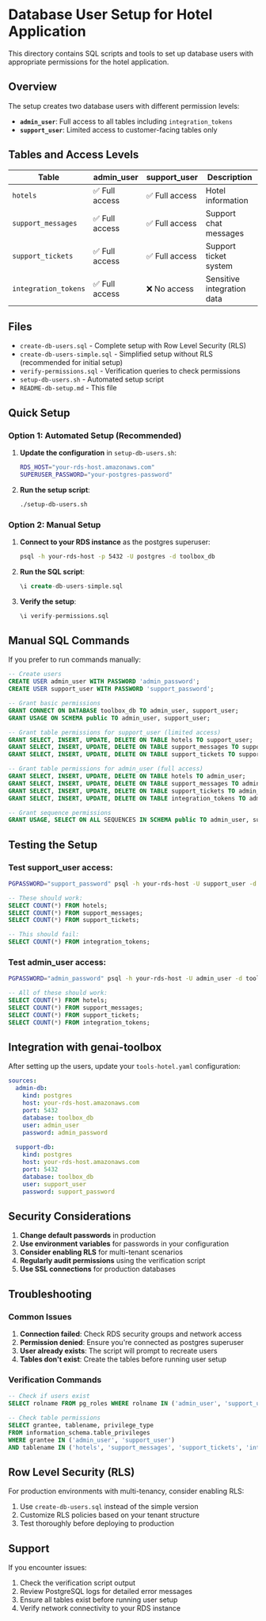 # Database User Setup for Hotel Application

This directory contains SQL scripts and tools to set up database users with appropriate permissions for the hotel application.

## Overview

The setup creates two database users with different permission levels:

- **`admin_user`**: Full access to all tables including `integration_tokens`
- **`support_user`**: Limited access to customer-facing tables only

## Tables and Access Levels

| Table | admin_user | support_user | Description |
|-------|------------|--------------|-------------|
| `hotels` | ✅ Full access | ✅ Full access | Hotel information |
| `support_messages` | ✅ Full access | ✅ Full access | Support chat messages |
| `support_tickets` | ✅ Full access | ✅ Full access | Support ticket system |
| `integration_tokens` | ✅ Full access | ❌ No access | Sensitive integration data |

## Files

- `create-db-users.sql` - Complete setup with Row Level Security (RLS)
- `create-db-users-simple.sql` - Simplified setup without RLS (recommended for initial setup)
- `verify-permissions.sql` - Verification queries to check permissions
- `setup-db-users.sh` - Automated setup script
- `README-db-setup.md` - This file

## Quick Setup

### Option 1: Automated Setup (Recommended)

1. **Update the configuration** in `setup-db-users.sh`:
   ```bash
   RDS_HOST="your-rds-host.amazonaws.com"
   SUPERUSER_PASSWORD="your-postgres-password"
   ```

2. **Run the setup script**:
   ```bash
   ./setup-db-users.sh
   ```

### Option 2: Manual Setup

1. **Connect to your RDS instance** as the postgres superuser:
   ```bash
   psql -h your-rds-host -p 5432 -U postgres -d toolbox_db
   ```

2. **Run the SQL script**:
   ```sql
   \i create-db-users-simple.sql
   ```

3. **Verify the setup**:
   ```sql
   \i verify-permissions.sql
   ```

## Manual SQL Commands

If you prefer to run commands manually:

```sql
-- Create users
CREATE USER admin_user WITH PASSWORD 'admin_password';
CREATE USER support_user WITH PASSWORD 'support_password';

-- Grant basic permissions
GRANT CONNECT ON DATABASE toolbox_db TO admin_user, support_user;
GRANT USAGE ON SCHEMA public TO admin_user, support_user;

-- Grant table permissions for support_user (limited access)
GRANT SELECT, INSERT, UPDATE, DELETE ON TABLE hotels TO support_user;
GRANT SELECT, INSERT, UPDATE, DELETE ON TABLE support_messages TO support_user;
GRANT SELECT, INSERT, UPDATE, DELETE ON TABLE support_tickets TO support_user;

-- Grant table permissions for admin_user (full access)
GRANT SELECT, INSERT, UPDATE, DELETE ON TABLE hotels TO admin_user;
GRANT SELECT, INSERT, UPDATE, DELETE ON TABLE support_messages TO admin_user;
GRANT SELECT, INSERT, UPDATE, DELETE ON TABLE support_tickets TO admin_user;
GRANT SELECT, INSERT, UPDATE, DELETE ON TABLE integration_tokens TO admin_user;

-- Grant sequence permissions
GRANT USAGE, SELECT ON ALL SEQUENCES IN SCHEMA public TO admin_user, support_user;
```

## Testing the Setup

### Test support_user access:
```bash
PGPASSWORD="support_password" psql -h your-rds-host -U support_user -d toolbox_db
```

```sql
-- These should work:
SELECT COUNT(*) FROM hotels;
SELECT COUNT(*) FROM support_messages;
SELECT COUNT(*) FROM support_tickets;

-- This should fail:
SELECT COUNT(*) FROM integration_tokens;
```

### Test admin_user access:
```bash
PGPASSWORD="admin_password" psql -h your-rds-host -U admin_user -d toolbox_db
```

```sql
-- All of these should work:
SELECT COUNT(*) FROM hotels;
SELECT COUNT(*) FROM support_messages;
SELECT COUNT(*) FROM support_tickets;
SELECT COUNT(*) FROM integration_tokens;
```

## Integration with genai-toolbox

After setting up the users, update your `tools-hotel.yaml` configuration:

```yaml
sources:
  admin-db:
    kind: postgres
    host: your-rds-host.amazonaws.com
    port: 5432
    database: toolbox_db
    user: admin_user
    password: admin_password
  
  support-db:
    kind: postgres
    host: your-rds-host.amazonaws.com
    port: 5432
    database: toolbox_db
    user: support_user
    password: support_password
```

## Security Considerations

1. **Change default passwords** in production
2. **Use environment variables** for passwords in your configuration
3. **Consider enabling RLS** for multi-tenant scenarios
4. **Regularly audit permissions** using the verification script
5. **Use SSL connections** for production databases

## Troubleshooting

### Common Issues

1. **Connection failed**: Check RDS security groups and network access
2. **Permission denied**: Ensure you're connected as postgres superuser
3. **User already exists**: The script will prompt to recreate users
4. **Tables don't exist**: Create the tables before running user setup

### Verification Commands

```sql
-- Check if users exist
SELECT rolname FROM pg_roles WHERE rolname IN ('admin_user', 'support_user');

-- Check table permissions
SELECT grantee, tablename, privilege_type 
FROM information_schema.table_privileges 
WHERE grantee IN ('admin_user', 'support_user')
AND tablename IN ('hotels', 'support_messages', 'support_tickets', 'integration_tokens');
```

## Row Level Security (RLS)

For production environments with multi-tenancy, consider enabling RLS:

1. Use `create-db-users.sql` instead of the simple version
2. Customize RLS policies based on your tenant structure
3. Test thoroughly before deploying to production

## Support

If you encounter issues:

1. Check the verification script output
2. Review PostgreSQL logs for detailed error messages
3. Ensure all tables exist before running user setup
4. Verify network connectivity to your RDS instance 